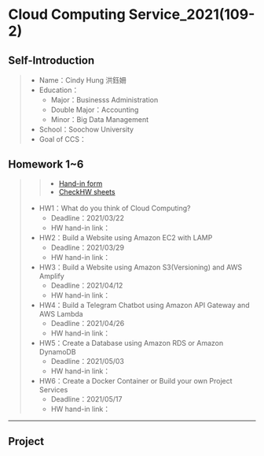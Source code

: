 # Cloud Computing Service_2021(109-2)
## Self-Introduction
> * Name：Cindy Hung 洪鈺姍
> * Education：
>    * Major：Businesss Administration 
>    * Double Major：Accounting
>    * Minor：Big Data Management
> * School：Soochow University
> * Goal of CCS：

## Homework 1~6
>> * [Hand-in form](https://bit.ly/37u30hN)
>> * [CheckHW sheets](https://bit.ly/2ZDu75H)
>
> * HW1：What do you think of Cloud Computing?
>    * Deadline：2021/03/22
>    * HW hand-in link：
> * HW2：Build a Website using Amazon EC2 with LAMP
>    * Deadline：2021/03/29
>    * HW hand-in link：
> * HW3：Build a Website using Amazon S3(Versioning)
and AWS Amplify
>    * Deadline：2021/04/12
>    * HW hand-in link：
> * HW4：Build a Telegram Chatbot using Amazon API
Gateway and AWS Lambda
>    * Deadline：2021/04/26
>    * HW hand-in link：
> * HW5：Create a Database using Amazon RDS or
Amazon DynamoDB
>    * Deadline：2021/05/03
>    * HW hand-in link：
> * HW6：Create a Docker Container or Build your own
Project Services
>    * Deadline：2021/05/17
>    * HW hand-in link：

-------------------------------------------------------
## Project
